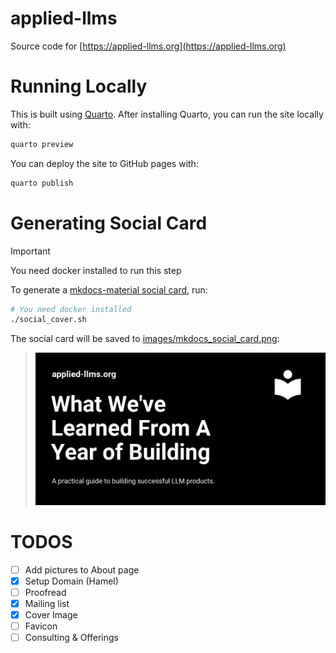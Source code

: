 # applied-llms
Source code for [https://applied-llms.org](https://applied-llms.org)

# Running Locally

This is built using [Quarto](https://quarto.org/).  After installing Quarto, you can run the site locally with:

```bash
quarto preview 
```

You can deploy the site to GitHub pages with:

```bash
quarto publish
```

# Generating Social Card

>[!Important]
> You need docker installed to run this step

To generate a [mkdocs-material social card](https://squidfunk.github.io/mkdocs-material/tutorials/social/basic/), run:

```bash
# You need docker installed
./social_cover.sh
```

The social card will be saved to [images/mkdocs_social_card.png](images/mkdocs_social_card.png):

> ![](images/mkdocs_social_card.png)


# TODOS

- [ ] Add pictures to About page
- [x] Setup Domain (Hamel)
- [ ] Proofread
- [x] Mailing list
- [x] Cover Image
- [ ] Favicon
- [ ] Consulting & Offerings
